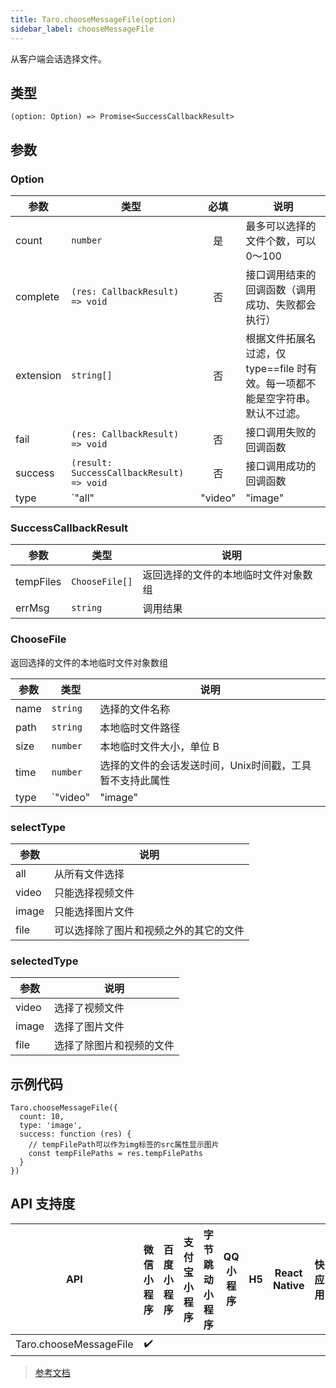 ```yaml
---
title: Taro.chooseMessageFile(option)
sidebar_label: chooseMessageFile
---
```


从客户端会话选择文件。

## 类型

```tsx
(option: Option) => Promise<SuccessCallbackResult>
```

## 参数

### Option

| 参数 | 类型 | 必填 | 说明 |
| --- | --- | :---: | --- |
| count | `number` | 是 | 最多可以选择的文件个数，可以 0～100 |
| complete | `(res: CallbackResult) => void` | 否 | 接口调用结束的回调函数（调用成功、失败都会执行） |
| extension | `string[]` | 否 | 根据文件拓展名过滤，仅 type==file 时有效。每一项都不能是空字符串。默认不过滤。 |
| fail | `(res: CallbackResult) => void` | 否 | 接口调用失败的回调函数 |
| success | `(result: SuccessCallbackResult) => void` | 否 | 接口调用成功的回调函数 |
| type | `"all" | "video" | "image" | "file"` | 否 | 所选的文件的类型 |

### SuccessCallbackResult

| 参数 | 类型 | 说明 |
| --- | --- | --- |
| tempFiles | `ChooseFile[]` | 返回选择的文件的本地临时文件对象数组 |
| errMsg | `string` | 调用结果 |

### ChooseFile

返回选择的文件的本地临时文件对象数组

| 参数 | 类型 | 说明 |
| --- | --- | --- |
| name | `string` | 选择的文件名称 |
| path | `string` | 本地临时文件路径 |
| size | `number` | 本地临时文件大小，单位 B |
| time | `number` | 选择的文件的会话发送时间，Unix时间戳，工具暂不支持此属性 |
| type | `"video" | "image" | "file"` | 选择的文件类型 |

### selectType

| 参数 | 说明 |
| --- | --- |
| all | 从所有文件选择 |
| video | 只能选择视频文件 |
| image | 只能选择图片文件 |
| file | 可以选择除了图片和视频之外的其它的文件 |

### selectedType

| 参数 | 说明 |
| --- | --- |
| video | 选择了视频文件 |
| image | 选择了图片文件 |
| file | 选择了除图片和视频的文件 |

## 示例代码

```tsx
Taro.chooseMessageFile({
  count: 10,
  type: 'image',
  success: function (res) {
    // tempFilePath可以作为img标签的src属性显示图片
    const tempFilePaths = res.tempFilePaths
  }
})
```

## API 支持度

| API | 微信小程序 | 百度小程序 | 支付宝小程序 | 字节跳动小程序 | QQ 小程序 | H5 | React Native | 快应用 |
| :---: | :---: | :---: | :---: | :---: | :---: | :---: | :---: | :---: |
| Taro.chooseMessageFile | ✔️ |  |  |  |  |  |  |  |

> [参考文档](https://developers.weixin.qq.com/miniprogram/dev/api/media/image/wx.chooseMessageFile.html)
